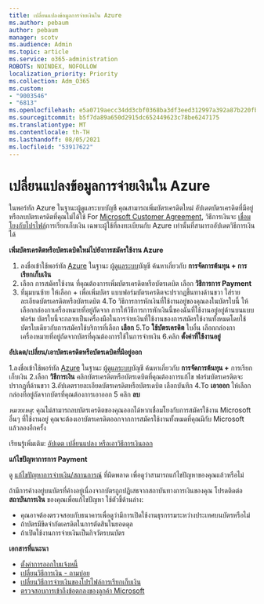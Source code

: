 ```yaml
---
title: เปลี่ยนแปลงข้อมูลการจ่ายเงินใน Azure
ms.author: pebaum
author: pebaum
manager: scotv
ms.audience: Admin
ms.topic: article
ms.service: o365-administration
ROBOTS: NOINDEX, NOFOLLOW
localization_priority: Priority
ms.collection: Adm_O365
ms.custom:
- "9003546"
- "6813"
ms.openlocfilehash: e5a0719aecc34dd3cbf0368ba3df3eed312997a392a87b220fbafc8b21b19aa6
ms.sourcegitcommit: b5f7da89a650d2915dc652449623c78be6247175
ms.translationtype: MT
ms.contentlocale: th-TH
ms.lasthandoff: 08/05/2021
ms.locfileid: "53917622"
---
```

# <a name="change-payment-information-in-azure"></a>เปลี่ยนแปลงข้อมูลการจ่ายเงินใน Azure

ในพอร์ทัล Azure ในฐานะผู้ดูแลระบบบัญชี คุณสามารถเพิ่มบัตรเครดิตใหม่ อัปเดตบัตรเครดิตที่มีอยู่ หรือลบบัตรเครดิตที่คุณไม่ได้ใช้ For [Microsoft Customer Agreement](https://docs.microsoft.com/azure/billing/billing-how-to-change-credit-card?WT.mc_id=Portal-Microsoft_Azure_Support#check-access-to-a-microsoft-customer-agreement), วิธีการเงินจะ [เชื่อมโยงกับโปรไฟล์](https://docs.microsoft.com/azure/billing/billing-how-to-change-credit-card?WT.mc_id=Portal-Microsoft_Azure_Support#change-payment-method-for-a-billing-profile)การเรียกเก็บเงิน เฉพาะผู้ใช้ที่ลงทะเบียนกับ Azure เท่านั้นที่สามารถอัปเดตวิธีการเงินได้

**เพิ่มบัตรเครดิตหรือบัตรเดบิตใหม่ไปยังการสมัครใช้งาน Azure**

1. ลงชื่อเข้าใช้พอร์ทัล [Azure](https://portal.azure.com/) ในฐานะ [ผู้ดูแลระบบ](https://docs.microsoft.com/azure/billing/billing-subscription-transfer?WT.mc_id=Portal-Microsoft_Azure_Support#whoisaa)บัญชี ค้นหาเกี่ยวกับ **การจัดการต้นทุน + การเรียกเก็บเงิน**
2. เลือก การสมัครใช้งาน ที่คุณต้องการเพิ่มบัตรเครดิตหรือบัตรเดบิต เลือก **วิธีการการ Payment**
3. ที่มุมบนซ้าย ให้เลือก + เพื่อเพิ่มบัตร แบบฟอร์มบัตรเครดิตจะปรากฏขึ้นทางด้านขวา ใส่รายละเอียดบัตรเครดิตหรือบัตรเดบิต 4.To วิธีการการหักเงินที่ใช้งานอยู่ของคุณลงในบัตรใบนี้ ให้เลือกกล่องกาเครื่องหมายที่อยู่ถัดจาก การให้วิธีการการหักเงินนี้ของฉันที่ใช้งานอยู่อยู่ด้านบนแบบฟอร์ม บัตรใบนี้จะกลายเป็นเครื่องมือในการจ่ายเงินที่ใช้งานของการสมัครใช้งานทั้งหมดโดยใช้บัตรใบเดียวกับการสมัครใช้บริการที่เลือก **เลือก** 5.To **ใช้บัตรเครดิต** ใบอื่น เลือกกล่องกาเครื่องหมายที่อยู่ถัดจากบัตรที่คุณต้องการใช้ในการจ่ายเงิน
6.คลิก **ตั้งค่าที่ใช้งานอยู่**

**อัปเดต/เปลี่ยน/เอาบัตรเครดิตหรือบัตรเดบิตที่มีอยู่ออก**

1.ลงชื่อเข้าใช้พอร์ทัล [Azure](https://portal.azure.com/) ในฐานะ [ผู้ดูแลระบบ](https://docs.microsoft.com/azure/billing/billing-subscription-transfer?WT.mc_id=Portal-Microsoft_Azure_Support#whoisaa)บัญชี ค้นหาเกี่ยวกับ **การจัดการต้นทุน +** การเรียกเก็บเงิน
2.เลือก **วิธีการเงิน** คลิกบัตรเครดิตหรือบัตรเดบิตที่คุณต้องการแก้ไข ฟอร์มบัตรเครดิตจะปรากฏที่ด้านขวา 3.อัปเดตรายละเอียดบัตรเครดิตหรือบัตรเดบิต เลือกบันทึก
4.To **เอาออก** ให้เลือกกล่องที่อยู่ถัดจากบัตรที่คุณต้องการเอาออก 5 คลิก **ลบ**

_หมายเหตุ_: คุณไม่สามารถลบบัตรเครดิตของคุณออกได้หากเชื่อมโยงกับการสมัครใช้งาน Microsoft อื่นๆ ที่ใช้งานอยู่ คุณจะต้องเอาบัตรเครดิตออกจากการสมัครใช้งานทั้งหมดที่คุณมีกับ Microsoft แล้วลองอีกครั้ง

เรียนรู้เพิ่มเติม: [อัปเดต เปลี่ยนแปลง หรือเอาวิธีการเงินออก](https://docs.microsoft.com/azure/billing/billing-how-to-change-credit-card?WT.mc_id=Portal-Microsoft_Azure_Support)

**แก้ไขปัญหาการการ Payment**

ดู [แก้ไขปัญหาการจ่ายเงิน/สถานการณ์](https://support.microsoft.com/help/4505172/troubleshooting-payment-issues) ที่ผิดพลาด เพื่อดูว่าสามารถแก้ไขปัญหาของคุณแล้วหรือไม่

ถ้ามีการค้างอยู่บนบัตรที่ค้างอยู่เนื่องจากบัตรถูกปฏิเสธจากสถาบันทางการเงินของคุณ โปรดติดต่อ **สถาบันการเงิน** ของคุณเพื่อแก้ไขปัญหา ใช้ตัวชี้ด้านล่าง:

- คุณอาจต้องตรวจสอบกับธนาคารเพื่อดูว่ามีการเปิดใช้งานธุรกรรมระหว่างประเทศบนบัตรหรือไม่
- ถ้าบัตรมีขีดจํากัดเครดิตในการตัดสินในยอดดุล
- ถ้าเปิดใช้งานการจ่ายเงินเป็นกิจวัตรบนบัตร

**เอกสารที่แนะนา**

- [ตั้งค่าการออกใบแจ้งหนี้](https://azure.microsoft.com/pricing/invoicing/)
- [เปลี่ยนวิธีการเงิน - ถามบ่อย](https://docs.microsoft.com/azure/billing/billing-how-to-change-credit-card?WT.mc_id=Portal-Microsoft_Azure_Support#frequently-asked-questions)
- [เปลี่ยนวิธีการจ่ายเงินของโปรไฟล์การเรียกเก็บเงิน](https://docs.microsoft.com/azure/billing/billing-how-to-change-credit-card?WT.mc_id=Portal-Microsoft_Azure_Support#change-payment-method-for-a-billing-profile)
- [ตรวจสอบการเข้าถึงข้อตกลงของลูกค้า Microsoft](https://docs.microsoft.com/azure/billing/billing-how-to-change-credit-card?WT.mc_id=Portal-Microsoft_Azure_Support#check-access-to-a-microsoft-customer-agreement)